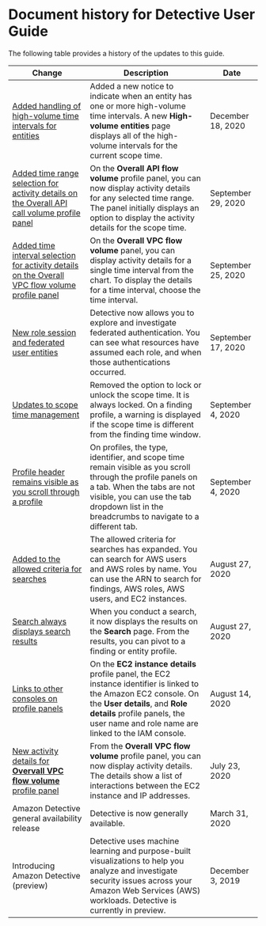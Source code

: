 # Document history for Detective User Guide<a name="doc-history"></a>

The following table provides a history of the updates to this guide\.


|  Change  |  Description  |  Date  | 
| --- | --- | --- | 
|  [Added handling of high\-volume time intervals for entities](https://docs.aws.amazon.com/detective/latest/userguide/high-degree-entities.html)  |  Added a new notice to indicate when an entity has one or more high\-volume time intervals\. A new **High\-volume entities** page displays all of the high\-volume intervals for the current scope time\.  |  December 18, 2020  | 
|  [Added time range selection for activity details on the Overall API call volume profile panel](https://docs.aws.amazon.com/detective/latest/userguide/profile-panel-drilldown-overall-api-volume.html)  |  On the **Overall API flow volume** profile panel, you can now display activity details for any selected time range\. The panel initially displays an option to display the activity details for the scope time\.  |  September 29, 2020  | 
|  [Added time interval selection for activity details on the Overall VPC flow volume profile panel](https://docs.aws.amazon.com/detective/latest/userguide/profile-panel-drilldown-overall-vpc-volume.html)  |  On the **Overall VPC flow volume** panel, you can display activity details for a single time interval from the chart\. To display the details for a time interval, choose the time interval\.  |  September 25, 2020  | 
|  [New role session and federated user entities](https://docs.aws.amazon.com/detective/latest/userguide/graph-data-structure-overview.html#entity-types)  |  Detective now allows you to explore and investigate federated authentication\. You can see what resources have assumed each role, and when those authentications occurred\.  |  September 17, 2020  | 
|  [Updates to scope time management](https://docs.aws.amazon.com/detective/latest/userguide/scope-time-managing.html)  |  Removed the option to lock or unlock the scope time\. It is always locked\. On a finding profile, a warning is displayed if the scope time is different from the finding time window\.  |  September 4, 2020  | 
|  [Profile header remains visible as you scroll through a profile](https://docs.aws.amazon.com/detective/latest/userguide/profile-navigating.html)  |  On profiles, the type, identifier, and scope time remain visible as you scroll through the profile panels on a tab\. When the tabs are not visible, you can use the tab dropdown list in the breadcrumbs to navigate to a different tab\.  |  September 4, 2020  | 
|  [Added to the allowed criteria for searches](https://docs.aws.amazon.com/detective/latest/userguide/detective-search.html)  |  The allowed criteria for searches has expanded\. You can search for AWS users and AWS roles by name\. You can use the ARN to search for findings, AWS roles, AWS users, and EC2 instances\.   |  August 27, 2020  | 
|  [Search always displays search results](https://docs.aws.amazon.com/detective/latest/userguide/detective-search.html)  |  When you conduct a search, it now displays the results on the **Search** page\. From the results, you can pivot to a finding or entity profile\.  |  August 27, 2020  | 
|  [Links to other consoles on profile panels](https://docs.aws.amazon.com/detective/latest/userguide/profile-panel-console-links.html)  |  On the **EC2 instance details** profile panel, the EC2 instance identifier is linked to the Amazon EC2 console\. On the **User details**, and **Role details** profile panels, the user name and role name are linked to the IAM console\.  |  August 14, 2020  | 
|  [New activity details for **Overvall VPC flow volume** profile panel](https://docs.aws.amazon.com/detective/latest/userguide/profile-panel-drilldown-overall-vpc-volume.html)  |  From the **Overall VPC flow volume** profile panel, you can now display activity details\. The details show a list of interactions between the EC2 instance and IP addresses\.  |  July 23, 2020  | 
|  Amazon Detective general availability release  |  Detective is now generally available\.  |  March 31, 2020  | 
|  Introducing Amazon Detective \(preview\)  |  Detective uses machine learning and purpose\-built visualizations to help you analyze and investigate security issues across your Amazon Web Services \(AWS\) workloads\. Detective is currently in preview\.  |  December 3, 2019  | 